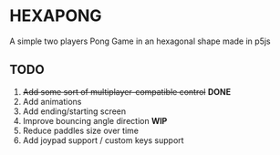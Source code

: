 # HEXAPONG
A simple two players Pong Game in an hexagonal shape made in p5js

## TODO
1. ~~Add some sort of multiplayer-compatible control~~ **DONE**
2. Add animations
3. Add ending/starting screen
4. Improve bouncing angle direction **WIP**
5. Reduce paddles size over time
6. Add joypad support / custom keys support
